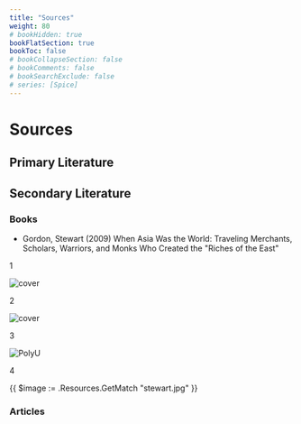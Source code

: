 ```yaml
---
title: "Sources"
weight: 80
# bookHidden: true
bookFlatSection: true
bookToc: false
# bookCollapseSection: false
# bookComments: false
# bookSearchExclude: false
# series: [Spice]
---
```


# Sources

## Primary Literature

## Secondary Literature

### Books

* Gordon, Stewart (2009) When Asia Was the World: Traveling Merchants, Scholars, Warriors, and Monks Who Created the "Riches of the East"

1

![cover](/images/books/stewart.jpg)

2

![cover](/images/stewart.jpg)

3

![PolyU](/images/univ-transparent.png)

4

{{ $image := .Resources.GetMatch "stewart.jpg" }}



### Articles